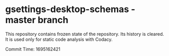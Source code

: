# gsettings-desktop-schemas - master branch

This repository contains frozen state of the repository.
Its history is cleared. It is used only for static code
analysis with Codacy.

Commit Time: 1695162421